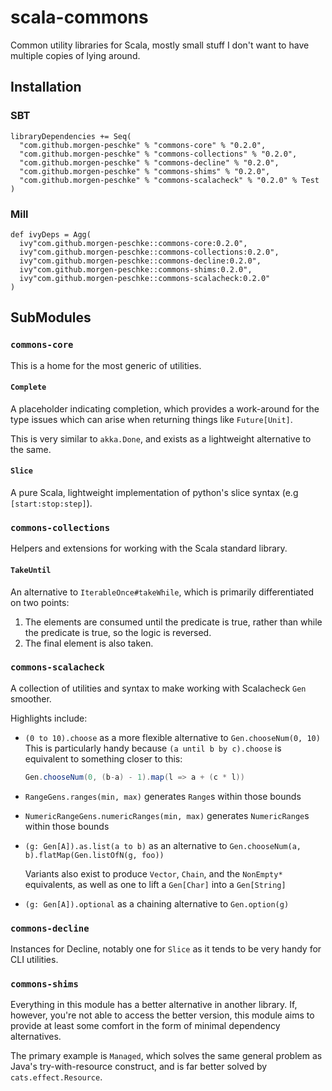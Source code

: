 # scala-commons

Common utility libraries for Scala, mostly small stuff I don't want to have multiple copies of lying around.

## Installation

### SBT
```
libraryDependencies += Seq(
  "com.github.morgen-peschke" % "commons-core" % "0.2.0",
  "com.github.morgen-peschke" % "commons-collections" % "0.2.0",
  "com.github.morgen-peschke" % "commons-decline" % "0.2.0",
  "com.github.morgen-peschke" % "commons-shims" % "0.2.0",
  "com.github.morgen-peschke" % "commons-scalacheck" % "0.2.0" % Test
)
```

### Mill
```
def ivyDeps = Agg(
  ivy"com.github.morgen-peschke::commons-core:0.2.0",
  ivy"com.github.morgen-peschke::commons-collections:0.2.0",
  ivy"com.github.morgen-peschke::commons-decline:0.2.0",
  ivy"com.github.morgen-peschke::commons-shims:0.2.0",
  ivy"com.github.morgen-peschke::commons-scalacheck:0.2.0"
)
```

## SubModules

### `commons-core`

This is a home for the most generic of utilities.

#### `Complete`

A placeholder indicating completion, which provides a work-around for the type issues which can arise when returning
things like `Future[Unit]`. 

This is very similar to `akka.Done`, and exists as a lightweight alternative to the same.

#### `Slice`

A pure Scala, lightweight implementation of python's slice syntax (e.g `[start:stop:step]`). 

### `commons-collections`

Helpers and extensions for working with the Scala standard library.

#### `TakeUntil`

An alternative to `IterableOnce#takeWhile`, which is primarily differentiated on two points:
1. The elements are consumed until the predicate is true, rather than while the predicate is true, so the logic is 
reversed. 
2. The final element is also taken.

### `commons-scalacheck`

A collection of utilities and syntax to make working with Scalacheck `Gen` smoother.

Highlights include:
- `(0 to 10).choose` as a more flexible alternative to `Gen.chooseNum(0, 10)`
  This is particularly handy because `(a until b by c).choose` is equivalent to something closer to this:
  ```scala
  Gen.chooseNum(0, (b-a) - 1).map(l => a + (c * l))
  ```
- `RangeGens.ranges(min, max)` generates `Range`s within those bounds
- `NumericRangeGens.numericRanges(min, max)` generates `NumericRange`s within those bounds
- `(g: Gen[A]).as.list(a to b)` as an alternative to `Gen.chooseNum(a, b).flatMap(Gen.listOfN(g, foo))`

  Variants also exist to produce `Vector`, `Chain`, and the `NonEmpty*` equivalents, as well as one to
  lift a `Gen[Char]` into a `Gen[String]`
- `(g: Gen[A]).optional` as a chaining alternative to `Gen.option(g)`

### `commons-decline`

Instances for Decline, notably one for `Slice` as it tends to be very handy for CLI utilities.

### `commons-shims`

Everything in this module has a better alternative in another library. If, however, you're not able to access
the better version, this module aims to provide at least some comfort in the form of minimal dependency alternatives.

The primary example is `Managed`, which solves the same general problem as Java's try-with-resource construct, and
is far better solved by `cats.effect.Resource`.